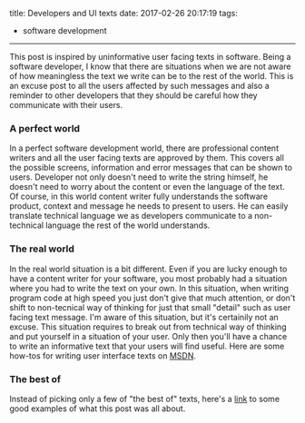 title: Developers and UI texts
date: 2017-02-26 20:17:19
tags:
- software development
---
This post is inspired by uninformative user facing texts in software. Being a software developer, I know that there are situations when we are not aware of how meaningless the text we write can be to the rest of the world. This is an excuse post to all the users affected by such messages and also a reminder to other developers that they should be careful how they communicate with their users.
<!--more-->

### A perfect world
In a perfect software development world, there are professional content writers and all the user facing texts are approved by them. This covers all the possible screens, information and error messages that can be shown to users. Developer not only doesn't need to write the string himself, he doesn't need to worry about the content or even the language of the text. Of course, in this world content writer fully understands the software product, context and message he needs to present to users. He can easily translate technical language we as developers communicate to a non-technical language the rest of the world understands.

### The real world
In the real world situation is a bit different. Even if you are lucky enough to have a content writer for your software, you most probably had a situation where you had to write the text on your own. In this situation, when writing program code at high speed you just don't give that much attention, or don't shift to non-tecnical way of thinking for just that small "detail" such as user facing text message. I'm aware of this situation, but it's certainily not an excuse. This situation requires to break out from technical way of thinking and put yourself in a situation of your user. Only then you'll have a chance to write an informative text that your users will find useful. Here are some how-tos for writing user interface texts on [MSDN](https://msdn.microsoft.com/en-us/library/dn742478.aspx).

### The best of
Instead of picking only a few of "the best of" texts, here's a [link](https://www.google.hr/search?q=uninformative+error+messages&safe=off&espv=2&biw=1229&bih=588&source=lnms&tbm=isch&sa=X&ved=0ahUKEwiT5JmhyK7SAhWJ1RQKHVCICkkQ_AUIBigB) to some good examples of what this post was all about.